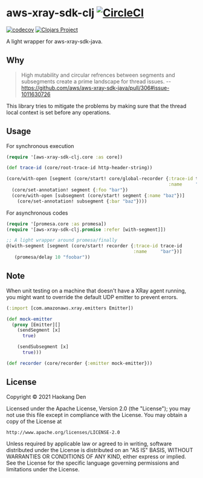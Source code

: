 # aws-xray-sdk-clj [![CircleCI](https://circleci.com/gh/hden/aws-xray-sdk-clj/tree/main.svg?style=svg)](https://circleci.com/gh/hden/aws-xray-sdk-clj/tree/main)
 [![codecov](https://codecov.io/gh/hden/aws-xray-sdk-clj/branch/main/graph/badge.svg?token=YHH1W6IGIW)](https://codecov.io/gh/hden/aws-xray-sdk-clj) [![Clojars Project](https://img.shields.io/clojars/v/com.github.hden/aws-xray-sdk-clj.svg)](https://clojars.org/com.github.hden/aws-xray-sdk-clj)

A light wrapper for aws-xray-sdk-java.

## Why

> High mutability and circular refrences between segments and subsegments create a prime landscape for thread issues. -- https://github.com/aws/aws-xray-sdk-java/pull/306#issue-1011630726

This library tries to mitigate the problems by making sure that the thread local
context is set before any operations.

## Usage

For synchronous execution

```clj
(require '[aws-xray-sdk-clj.core :as core])

(def trace-id (core/root-trace-id http-header-string))

(core/with-open [segment (core/start! core/global-recorder {:trace-id trace-id
                                                            :name     "foo"})]
  (core/set-annotation! segment {:foo "bar"})
  (core/with-open [subsegment (core/start! segment {:name "baz"})]
    (core/set-annotation! subsegment {:bar "baz"})))
```

For asynchronous codes

```clj
(require '[promesa.core :as promesa])
(require '[aws-xray-sdk-clj.promise :refer [with-segment]])

;; A light wrapper around promesa/finally
@(with-segment [segment (core/start! recorder {:trace-id trace-id
                                               :name     "bar"})]
   (promesa/delay 10 "foobar"))
```

## Note

When unit testing on a machine that doesn't have a XRay agent running,
you might want to override the default UDP emitter to prevent errors.

```clj
(:import [com.amazonaws.xray.emitters Emitter])

(def mock-emitter
  (proxy [Emitter][]
    (sendSegment [x]
      true)

    (sendSubsegment [x]
      true)))

(def recorder (core/recorder {:emitter mock-emitter}))
```

## License

Copyright © 2021 Haokang Den

Licensed under the Apache License, Version 2.0 (the "License");
you may not use this file except in compliance with the License.
You may obtain a copy of the License at

    http://www.apache.org/licenses/LICENSE-2.0

Unless required by applicable law or agreed to in writing, software
distributed under the License is distributed on an "AS IS" BASIS,
WITHOUT WARRANTIES OR CONDITIONS OF ANY KIND, either express or implied.
See the License for the specific language governing permissions and
limitations under the License.
